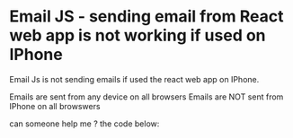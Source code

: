 
# Email JS - sending email from React web app is not working if used on IPhone

Email Js is not sending emails if used the react web app on IPhone.

Emails are sent from any device on all browsers
Emails are NOT sent from IPhone on all browswers

can someone help me ?
the code below:


        